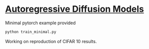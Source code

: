 # [Autoregressive Diffusion Models](https://arxiv.org/abs/2110.02037)

Minimal pytorch example provided

```python
python train_minimal.py
```

Working on reproduction of CIFAR 10 results.